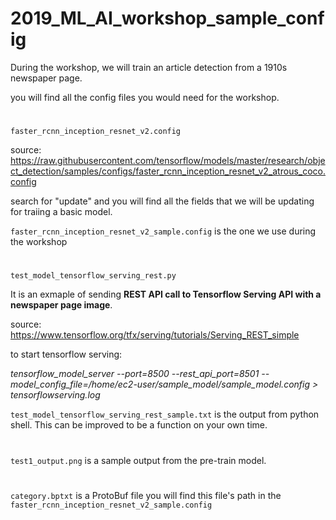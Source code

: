 # 2019_ML_AI_workshop_sample_config

During the workshop, we will train an article detection from a 1910s newspaper page. 

you will find all the config files you would need for the workshop. 

#

`faster_rcnn_inception_resnet_v2.config`

source: https://raw.githubusercontent.com/tensorflow/models/master/research/object_detection/samples/configs/faster_rcnn_inception_resnet_v2_atrous_coco.config 

search for "update" and you will find all the fields that we will be updating for traiing a basic model. 

`faster_rcnn_inception_resnet_v2_sample.config` is the one we use during the workshop

#

`test_model_tensorflow_serving_rest.py` 

It is an exmaple of sending <b>REST API call to Tensorflow Serving API with a newspaper page image</b>. 

source: https://www.tensorflow.org/tfx/serving/tutorials/Serving_REST_simple 

to start tensorflow serving: 

<i>tensorflow_model_server  --port=8500 --rest_api_port=8501 --model_config_file=/home/ec2-user/sample_model/sample_model.config > tensorflowserving.log </i>

`test_model_tensorflow_serving_rest_sample.txt` is the output from python shell. This can be improved to be a function on your own time. 

#

`test1_output.png` is a sample output from the pre-train model.

#

`category.bptxt` is a ProtoBuf file you will find this file's path in the  `faster_rcnn_inception_resnet_v2_sample.config`